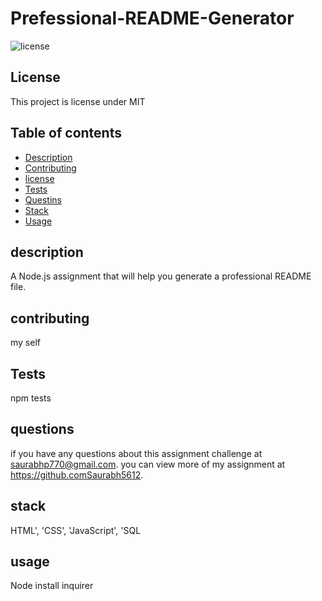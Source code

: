 
# Prefessional-README-Generator

 ![license](https://img.shields.io/badge/license-MIT-blue.svg)

## License
  This project is license under MIT

## Table of contents
  * [Description](#description)
  * [Contributing](#contributing)
  * [license](#license)
  * [Tests](#Tests)
  * [Questins](#questions)
  * [Stack](#stack)
  * [Usage](#usage)

## description
   A Node.js assignment that will help you generate a professional README file.
  

## contributing
  my self
  
## Tests
   npm tests
  

## questions
if you have any questions about this assignment challenge at saurabhp770@gmail.com. you can view more of my assignment at https://github.comSaurabh5612.


## stack
   HTML', 'CSS', 'JavaScript', 'SQL

## usage
   Node install inquirer
